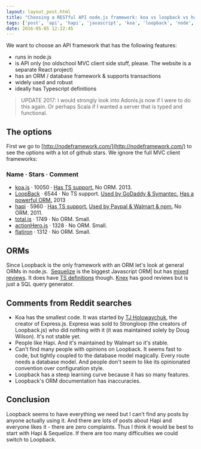 ```yaml
---
layout: layout_post.html
title: "Choosing a RESTful API node.js framework: koa vs loopback vs hapi"
tags: ['post', 'api', 'hapi', 'javascript', 'koa', 'loopback', 'node', 'typescript', 'coding']
date: 2016-05-05 12:22:45
---
```

We want to choose an API framework that has the following features:

* runs in node.js
* is API only (no oldschool MVC client side stuff, please. The website is a separate React project)
* has an ORM / database framework & supports transactions
* widely used and robust
* ideally has Typescript definitions

> UPDATE 2017: I would strongly look into Adonis.js now if I were to do this again. Or perhaps Scala if I wanted a server that is typed and functional.

## The options

First we go to [http://nodeframework.com/](http://nodeframework.com/) to see the options with a lot of github stars. We ignore the full MVC client frameworks:

### Name · Stars · Comment
- [koa.js](http://koajs.com/) · 10050 · [Has TS support.](https://github.com/DefinitelyTyped/DefinitelyTyped/tree/master/koa) No ORM. 2013.
- [LoopBack](http://loopback.io/) · 6544 · No TS support. [Used by GoDaddy & Symantec.](http://loopback.io/users/) [Has a powerful ORM.](http://loopback.io/examples/) 2013
- [hapi](http://hapijs.com/) · 5960 · [Has TS support.](https://github.com/DefinitelyTyped/DefinitelyTyped/tree/master/hapi) [Used by Paypal & Walmart & npm.](http://hapijs.com/community) No ORM. 2011.
- [total.js](https://www.totaljs.com/) · 1749 · No ORM. Small.
- [actionHero.js](http://www.actionherojs.com) · 1328 · No ORM. Small.
- [flatiron](http://flatironjs.org/) · 1312 · No ORM. Small.

## ORMs

Since Loopback is the only framework with an ORM let's look at general ORMs in node.js.  [Sequelize](http://docs.sequelizejs.com/en/latest/) is the biggest Javascript ORM| but has [mixed reviews](https://www.reddit.com/r/node/comments/3bye2l/has_anyone_used_an_orm_with_nodejs_that_they/). It does have [TS definitions](https://github.com/DefinitelyTyped/DefinitelyTyped/tree/master/sequelize) though. [Knex](http://knexjs.org) has good reviews but is just a SQL query generator.

## Comments from Reddit searches

*   Koa has the smallest code. It was started by [TJ Holowaychuk](http://thefullstack.xyz/history-express-javascript-framework/), the creator of Express.js. Express was sold to Strongloop (the creators of Loopback.js) who did nothing with it (it was maintained solely by Doug Wilson). It's not stable yet.
*   People like Hapi. And it's maintained by Walmart so it's stable.
*   Can't find many people with opinions on Loopback. It seems fast to code, but tightly coupled to the database model magically. Every route needs a database model. And people don't seem to like its opinionated convention over configuration style.
*   Loopback has a steep learning curve because it has so many features.
*   Loopback's ORM documentation has inaccuracies.

## Conclusion

Loopback seems to have everything we need but I can't find any posts by anyone actually using it. And there are lots of posts about Hapi and everyone likes it - there are zero complaints. Thus I think it would be best to start with Hapi & Sequelize. If there are too many difficulties we could switch to Loopback.